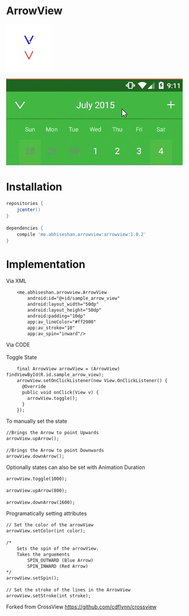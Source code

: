 # ArrowView

![Sample](https://github.com/Abhiseshan/ArrowView/blob/master/Images/ArrowGif.gif?raw=true)

![Greeminder](https://github.com/Abhiseshan/ArrowView/blob/master/Images/Greeminder.gif?raw=true)

# Installation

```gradle
repositories {
    jcenter()
}

dependencies {
    compile 'me.abhiseshan.arrowview:arrowview:1.0.2'
}
```

# Implementation

Via XML
```
    <me.abhiseshan.arrowview.ArrowView
        android:id="@+id/sample_arrow_view"
        android:layout_width="50dp"
        android:layout_height="50dp"
        android:padding="10dp"
        app:av_lineColor="#ff2900"
        app:av_stroke="10"
        app:av_spin="inward"/>
```
Via CODE <BR><BR>
Toggle State
```
    final ArrowView arrowView = (ArrowView) findViewById(R.id.sample_arrow_view);
    arrowView.setOnClickListener(new View.OnClickListener() {
      @Override
      public void onClick(View v) {
        arrowView.toggle();
      }
    });    
```

To manually set the state
```
//Brings the Arrow to point Upwards
arrowView.upArrow(); 

//Brings the Arrow to point Downwards
arrowView.downArrow();
```

Optionally states can also be set with Animation Duration

```
arrowView.toggle(1000);

arrowView.upArrow(800);

arrowView.downArrow(1600);
```

Programatically setting attributes

```
// Set the color of the arrowView
arrowView.setColor(int color); 

/*
    Sets the spin of the arrowView.
    Takes the arguements 
        SPIN_OUTWARD (Blue Arrow)
        SPIN_INWARD (Red Arrow)
*/
arrowView.setSpin();

// Set the stroke of the lines in the ArrowView
arrowView.setStroke(int stroke);
```

Forked from CrossView
https://github.com/cdflynn/crossview
